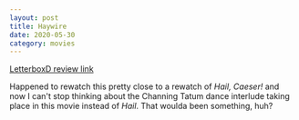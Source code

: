 ```yaml
---
layout: post
title: Haywire
date: 2020-05-30
category: movies
---
```

 
[LetterboxD review link](https://letterboxd.com/samarthbhaskar/film/haywire/1/)

Happened to rewatch this pretty close to a rewatch of <em>Hail, Caeser!</em> and now I can't stop thinking about the Channing Tatum dance interlude taking place in this movie instead of <em>Hail</em>. That woulda been something, huh?